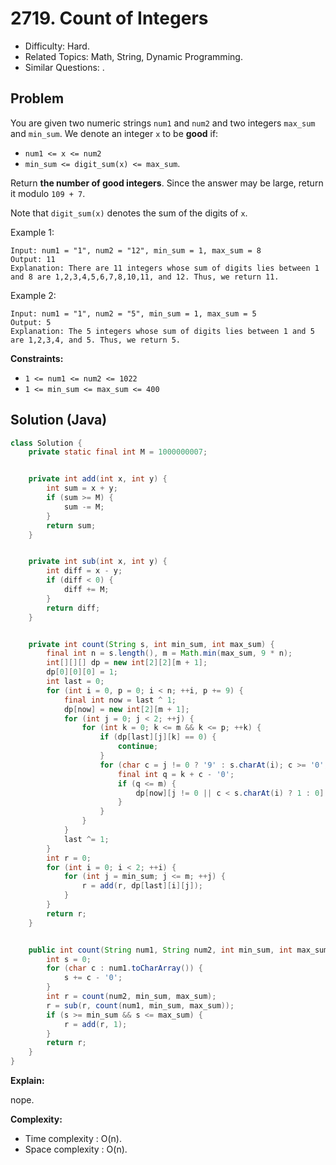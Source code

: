 # 2719. Count of Integers

- Difficulty: Hard.
- Related Topics: Math, String, Dynamic Programming.
- Similar Questions: .

## Problem

You are given two numeric strings `num1` and `num2` and two integers `max_sum` and `min_sum`. We denote an integer `x` to be **good** if:

- `num1 <= x <= num2`
- `min_sum <= digit_sum(x) <= max_sum`.

Return **the number of good integers**. Since the answer may be large, return it modulo `109 + 7`.

Note that `digit_sum(x)` denotes the sum of the digits of `x`.

Example 1:

```
Input: num1 = "1", num2 = "12", min_sum = 1, max_sum = 8
Output: 11
Explanation: There are 11 integers whose sum of digits lies between 1 and 8 are 1,2,3,4,5,6,7,8,10,11, and 12. Thus, we return 11.
```

Example 2:

```
Input: num1 = "1", num2 = "5", min_sum = 1, max_sum = 5
Output: 5
Explanation: The 5 integers whose sum of digits lies between 1 and 5 are 1,2,3,4, and 5. Thus, we return 5.
```

**Constraints:**

- `1 <= num1 <= num2 <= 1022`
- `1 <= min_sum <= max_sum <= 400`

## Solution (Java)

```java
class Solution {
    private static final int M = 1000000007;


    private int add(int x, int y) {
        int sum = x + y;
        if (sum >= M) {
            sum -= M;
        }
        return sum;
    }


    private int sub(int x, int y) {
        int diff = x - y;
        if (diff < 0) {
            diff += M;
        }
        return diff;
    }


    private int count(String s, int min_sum, int max_sum) {
        final int n = s.length(), m = Math.min(max_sum, 9 * n);
        int[][][] dp = new int[2][2][m + 1];
        dp[0][0][0] = 1;
        int last = 0;
        for (int i = 0, p = 0; i < n; ++i, p += 9) {
            final int now = last ^ 1;
            dp[now] = new int[2][m + 1];
            for (int j = 0; j < 2; ++j) {
                for (int k = 0; k <= m && k <= p; ++k) {
                    if (dp[last][j][k] == 0) {
                        continue;
                    }
                    for (char c = j != 0 ? '9' : s.charAt(i); c >= '0'; --c) {
                        final int q = k + c - '0';
                        if (q <= m) {
                            dp[now][j != 0 || c < s.charAt(i) ? 1 : 0][q] = add(dp[now][j != 0 || c < s.charAt(i) ? 1 : 0][q], dp[last][j][k]);
                        }
                    }
                }
            }
            last ^= 1;
        }
        int r = 0;
        for (int i = 0; i < 2; ++i) {
            for (int j = min_sum; j <= m; ++j) {
                r = add(r, dp[last][i][j]);
            }
        }
        return r;
    }


    public int count(String num1, String num2, int min_sum, int max_sum) {
        int s = 0;
        for (char c : num1.toCharArray()) {
            s += c - '0';
        }
        int r = count(num2, min_sum, max_sum);
        r = sub(r, count(num1, min_sum, max_sum));
        if (s >= min_sum && s <= max_sum) {
            r = add(r, 1);
        }
        return r;
    }
}
```

**Explain:**

nope.

**Complexity:**

- Time complexity : O(n).
- Space complexity : O(n).
